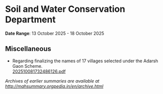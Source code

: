 # Soil and Water Conservation Department

**Date Range**: 13 October 2025 - 18 October 2025


## Miscellaneous
- Regarding finalizing the names of 17 villages selected under the Adarsh Gaon Scheme.\
  [202510081732486126.pdf](https://gr.maharashtra.gov.in/Site/Upload/Government%20Resolutions/English/202510081732486126.pdf)


*Archives of earlier summaries are available at http://mahsummary.orgpedia.in/en/archive.html*